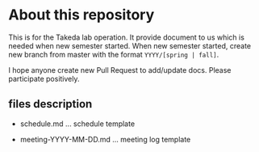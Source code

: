 # About this repository
This is for the Takeda lab operation.
It provide document to us which is needed when new semester started.
When new semester started, create new branch from master with the format `YYYY/[spring | fall]`.

I hope anyone create new Pull Request to add/update docs. 
Please participate positively.


## files description

- schedule.md ...  schedule template

- meeting-YYYY-MM-DD.md ... meeting log template
